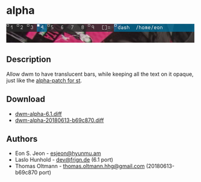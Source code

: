 alpha
=====

[![Screenshot](dwm-alpha.png)](dwm-alpha.png)

Description
-----------

Allow dwm to have translucent bars, while keeping all the text on it opaque,
just like the [alpha-patch for st](//st.suckless.org/patches/alpha/).


Download
--------

* [dwm-alpha-6.1.diff](dwm-alpha-6.1.diff)
* [dwm-alpha-20180613-b69c870.diff](dwm-alpha-20180613-b69c870.diff)


Authors
-------

* Eon S. Jeon - <esjeon@hyunmu.am>
* Laslo Hunhold - <dev@frign.de> (6.1 port)
* Thomas Oltmann - <thomas.oltmann.hhg@gmail.com> (20180613-b69c870 port)
